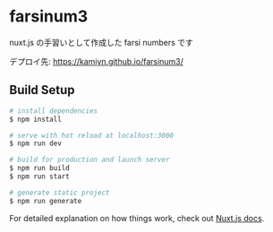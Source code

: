 # farsinum3

nuxt.js の手習いとして作成した  farsi numbers です

デプロイ先: https://kamiyn.github.io/farsinum3/

## Build Setup

```bash
# install dependencies
$ npm install

# serve with hot reload at localhost:3000
$ npm run dev

# build for production and launch server
$ npm run build
$ npm run start

# generate static project
$ npm run generate
```

For detailed explanation on how things work, check out [Nuxt.js docs](https://nuxtjs.org).
